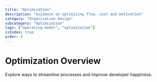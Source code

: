 ```yaml
---
title: "Optimization"
description: "Guidance on optimizing flow, cost and motivation"
category: "Organisation Design"
subcategory: "Optimization"
tags: ["operating-model", "optimization"]
isIndex: true
order: 0
---
```


# Optimization Overview

Explore ways to streamline processes and improve developer happiness.
